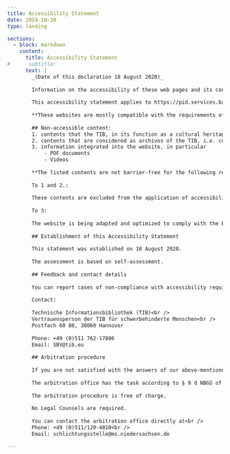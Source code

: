 ```yaml
---
title: Accessibility Statement
date: 2024-10-30
type: landing

sections:
  - block: markdown
    content:
      title: Accessibility Statement
#      subtitle: 
      text: |
        _(Date of this declaration 18 August 2020)_
        
        Information on the accessibility of these web pages and its contact details in accordance with § 9b NBGG
        
        This accessibility statement applies to https://pid.services.base4nfdi.de/ and its sub-pages.
        
        **These websites are mostly compatible with the requirements of the harmonized European standard EN 301 549 V2.1.2 (08-2018) and WCAG 2.1 (Web Content Accessibility Guidelines).**
        
        ## Non-accessible content:
        1. contents that the TIB, in its function as a cultural heritage collection, is unable to convert into barrier-free content or can only do so at disproportionate expense
        2. contents that are considered as archives of the TIB, i.e. contents that are neither required for active administrative procedures nor updated or revised after 23 September 2019
        3. information integrated into the website, in particular
            - PDF documents
            - Videos
        
        **The listed contents are not barrier-free for the following reasons:**
        
        To 1 and 2.:
        
        These contents are excluded from the application of accessibility according to § 9 section 2 NBGG.
        
        To 3:
        
        The website is being adapted and optimized to comply with the EU Directive 2016/2102 on the implementation of a barrier-free Internet for public sector bodies. The identified deficits and deficiencies are currently undergoing a continuous improvement process that will be successively processed.
        
        ## Establishment of this Accessibility Statement
        
        This statement was established on 18 August 2020.
        
        The assessment is based on self-assessment.
        
        ## Feedback and contact details
        
        You can report cases of non-compliance with accessibility requirements to us.
        
        Contact:
        
        Technische Informationsbibliothek (TIB)<br />
        Vertrauensperson der TIB für schwerbehinderte Menschen<br />
        Postfach 60 80, 30060 Hannover
        
        Phone: +49 (0)511 762-17806
        Email: SBV@tib.eu
        
        ## Arbitration procedure
        
        If you are not satisfied with the answers of our above-mentioned contact point, you can contact the arbitration office, which is located at the State Representative for People with Disabilities in Lower Saxony, for the initiation of an arbitration procedure in accordance with the Niedersächsisches Behindertengleichstellungsgesetz (Disability Equality Act of Lower Saxony) (NBGG).
        
        The arbitration office has the task according to § 9 d NBGG of settling disputes between people with disabilities and public institutions of the state of Lower Saxony on the topic of accessibility in IT.
        
        The arbitration procedure is free of charge.
        
        No Legal Counsels are required.
        
        You can contact the arbitration office directly at<br />
        Phone: +49 (0)511/120-4010<br />
        Email: schlichtungsstelle@ms.niedersachsen.de

---
```

